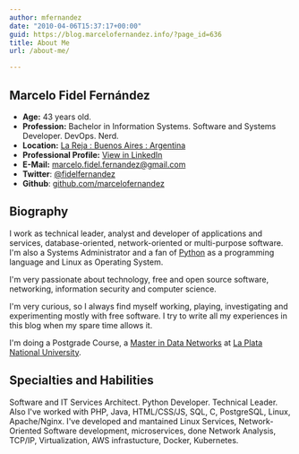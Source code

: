 ```yaml
---
author: mfernandez
date: "2010-04-06T15:37:17+00:00"
guid: https://blog.marcelofernandez.info/?page_id=636
title: About Me
url: /about-me/

---
```

## Marcelo Fidel Fernández

- **Age:** 43 years old.
- **Profession:** Bachelor in Information Systems. Software and Systems Developer. DevOps. Nerd.
- **Location:** [La Reja : Buenos Aires : Argentina](https://en.wikipedia.org/wiki/Moreno_Partido)
- **Professional Profile:** [View in LinkedIn](http://www.linkedin.com/in/marcelofidelfernandez "Ver mi perfil profesional en LinkedIn")
- **E-Mail:** [marcelo.fidel.fernandez@gmail.com]( mailto:marcelo.fidel.fernandez@gmail.com)
- **Twitter**: [@fidelfernandez](http://twitter.com/fidelfernandez)
- **Github**: [github.com/marcelofernandez](https://github.com/marcelofernandez)

## Biography

I work as technical leader, analyst and developer of applications and services, database-oriented, network-oriented or multi-purpose software. I'm also a Systems Administrator and a fan of [Python](http://www.python.org "Python Programming Language") as a programming language and Linux as Operating System.

I'm very passionate about technology, free and open source software, networking, information security and computer science.

I'm very curious, so I always find myself working, playing, investigating and experimenting mostly with free software. I try to write all my experiences in this blog when my spare time allows it.

I'm doing a Postgrade Course, a [Master in Data Networks](http://postgrado.info.unlp.edu.ar/Carrera/Magister/Redes%20de%20Datos/Magister%20en%20Redes%20de%20Datos.html) at [La Plata National University](http://www.unlp.edu.ar).

## Specialties and Habilities

Software and IT Services Architect. Python Developer. Technical Leader. Also I've worked with PHP, Java, HTML/CSS/JS, SQL, C, PostgreSQL, Linux, Apache/Nginx. I've developed and mantained Linux Services, Network-Oriented Software development, microservices, done Network Analysis, TCP/IP, Virtualization, AWS infrastucture, Docker, Kubernetes.
